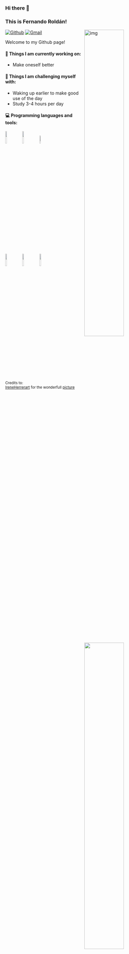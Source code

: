 ### Hi there 👋 
### This is Fernando Roldán!
 <img align="right" alt="img" src="https://up.file.ihxx.cc/halo/logo%E9%85%8D%E8%89%B2%E5%9B%BE.png!webp" width="50%" height="auto" />
 
[![Github](https://img.shields.io/badge/-Github-000?style=flat&logo=Github&logoColor=white)](https://github.com/git-kings)
[![Gmail](https://img.shields.io/badge/-Gmail-c14438?style=flat&logo=Gmail&logoColor=white)](mailto:lphsohungry@gmail.com)


Welcome to my Github page! 


 
#### 🌱 Things I am currently working on: 
- Make oneself better
 
#### :muscle: Things I am challenging myself with:
- Waking up earlier to make good use of the day
- Study 3-4 hours per day
 
#### :computer: Programming languages and tools: 
<p>
	<img width="50%" align="right" src="https://github-readme-stats.vercel.app/api?username=git-kings&show_icons=true&hide_border=true" />
 
<code><img width="10%" src="https://www.vectorlogo.zone/logos/java/java-ar21.svg"></code>
<code><img width="10%" src="https://www.vectorlogo.zone/logos/w3_css/w3_css-ar21.svg"></code>
<code><img width="8%" src="https://www.vectorlogo.zone/logos/centos/centos-ar21.svg"></code>
<br />
<code><img width="10%" src="https://www.vectorlogo.zone/logos/javascript/javascript-ar21.svg"></code>
<code><img width="10%" src="https://www.vectorlogo.zone/logos/mysql/mysql-ar21.svg"></code>
<code><img width="10%" src="https://www.vectorlogo.zone/logos/javascript/javascript-ar21.svg"></code>
</p>
 
<sub>Credits to: <br/>[IreneHerrerart](https://www.artstation.com/ireneherrera) for the wonderfull [picture](https://up.file.ihxx.cc/halo/%E9%80%8F%E6%98%8E%E5%BA%95logo.png)</sub>
